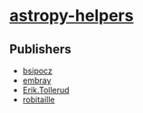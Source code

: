 # [astropy-helpers](https://pypi.org/project/astropy-helpers)



## Publishers
- [bsipocz](https://pypi.org/user/bsipocz)
- [embray](https://pypi.org/user/embray)
- [Erik.Tollerud](https://pypi.org/user/Erik.Tollerud)
- [robitaille](https://pypi.org/user/robitaille)

